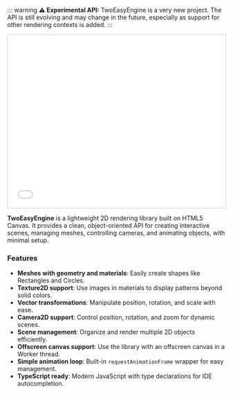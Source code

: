 ::: warning
**⚠️ Experimental API:** TwoEasyEngine is a very new project. The API is still evolving and may change in the future, especially as support for other rendering contexts is added.
:::

<iframe src="/two-easy-engine/demos/introduction.html" width="100%" height="400px" style="border:1px solid #ccc;"></iframe>

**TwoEasyEngine** is a lightweight 2D rendering library built on HTML5 Canvas.
It provides a clean, object-oriented API for creating interactive scenes, managing meshes, controlling cameras, and animating objects, with minimal setup.

### Features

- **Meshes with geometry and materials**: Easily create shapes like Rectangles and Circles.
- **Texture2D support**: Use images in materials to display patterns beyond solid colors.
- **Vector transformations**: Manipulate position, rotation, and scale with ease.
- **Camera2D support**: Control position, rotation, and zoom for dynamic scenes.
- **Scene management**: Organize and render multiple 2D objects efficiently.
- **Offscreen canvas support**: Use the library with an offscreen canvas in a Worker thread. 
- **Simple animation loop**: Built-in `requestAnimationFrame` wrapper for easy management.
- **TypeScript ready**: Modern JavaScript with type declarations for IDE autocompletion.

